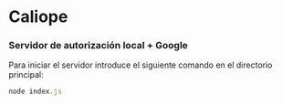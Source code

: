 # Caliope
### Servidor de autorización local + Google

Para iniciar el servidor introduce el siguiente comando en el directorio principal:

```javascript
node index.js
```

